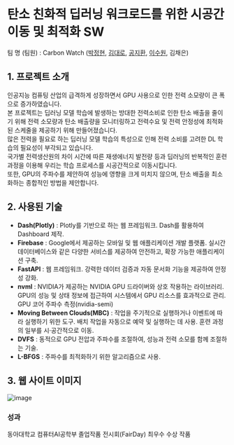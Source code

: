 # 탄소 친화적 딥러닝 워크로드를 위한 시공간 이동 및 최적화 SW
팀 명 (팀원) : Carbon Watch ([박정현](https://github.com/jhparkland), [김대로](https://github.com/dhfgoeofh), [공지환](https://github.com/izgnok), [이수원](https://github.com/Su1226), 김채은)

## 1. 프로젝트 소개
인공지능 컴퓨팅 산업의 급격하게 성장하면서 GPU 사용으로 인한 전력 소모량이 큰 폭으로 증가하였습니다.  
본 프로젝트는 딥러닝 모델 학습에 발생하는 방대한 전력소비로 인한 탄소 배출을 줄이기 위해 전력 소모량과 탄소 배출량을 모니터링하고 전력수요 및 전력 안정성에 최적화된 스케줄을 제공하기 위해 만들어졌습니다.   
많은 전력을 필요로 하는 딥러닝 모델 학습의 특성으로 인해 전력 소비를 고려한 DL 학습의 필요성이 부각되고 있습니다.   
국가별 전력생산원의 차이 시간에 따른 재생에너지 발전량 등과 딥러닝의 반복적인 훈련 과정을 이용해 우리는 학습 프로세스를 시공간적으로 이동시킵니다.  
또한, GPU의 주파수를 제안하여 성능에 영향을 크게 미치지 않으며, 탄소 배출을 최소화하는 종합적인 방법을 제안합니다.

## 2. 사용된 기술
- **Dash(Plotly)** : Plotly를 기반으로 하는 웹 프레임워크. Dash를 활용하여 Dashboard 제작.
- **Firebase** : Google에서 제공하는 모바일 및 웹 애플리케이션 개발 플랫폼. 실시간 데이터베이스와 같은 다양한 서비스를 제공하여 안전하고, 확장 가능한 애플리케이션 구축.
- **FastAPI** : 웹 프레임워크. 강력한 데이터 검증과 자동 문서화 기능을 제공하여 안정성 강화.
- **nvml** : NVIDIA가 제공하는 NVIDIA GPU 드라이버와 상호 작용하는 라이브러리. GPU의 성능 및 상태 정보에 접근하여 시스템에서 GPU 리소스를 효과적으로 관리. GPU 코어 주파수 측정(nvidia-semi)
- **Moving Between Clouds(MBC)** : 작업을 주기적으로 실행하거나 이벤트에 따라 실행하기 위한 도구. 배치 작업을 자동으로 예약 및 실행하는 데 사용. 훈련 과정의 일부를 시·공간적으로 이동.
- **DVFS** : 동적으로 GPU 전압과 주파수를 조절하여, 성능과 전력 소모를 함께 조절하는 기술.
- **L-BFGS** : 주파수를 최적화하기 위한 알고리즘으로 사용.

## 3. 웹 사이트 이미지

![image](https://github.com/jhparkland/learning-passage/assets/86312443/a1afabc7-c56a-4c7e-87b5-deb7c0184556)

### 성과

동아대학교 컴퓨터AI공학부 졸업작품 전시회(FairDay) 최우수 수상 작품

